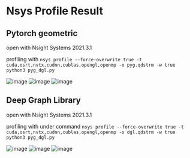 # Nsys Profile Result

## Pytorch geometric
  open with Nsight Systems 2021.3.1
  
  profiling with 
  ```nsys profile --force-overwrite true -t cuda,osrt,nvtx,cudnn,cublas,opengl,openmp -o pyg.qdstrm -w true python3 pyg_dgl.py```
  
![image](https://user-images.githubusercontent.com/59114042/133258777-234eef21-7b53-440f-831f-06e527d05600.png)
![image](https://user-images.githubusercontent.com/59114042/133258884-cdd73a0d-13fe-49c6-a311-1049c338ca55.png)
![image](https://user-images.githubusercontent.com/59114042/133259262-9e8d1ae5-6ac9-40c4-b142-d89a46da1404.png)

## Deep Graph Library
  open with Nsight Systems 2021.3.1
  
  profiling with under command
  ```nsys profile --force-overwrite true -t cuda,osrt,nvtx,cudnn,cublas,opengl,openmp -o dgl.qdstrm -w true python3 pyg_dgl.py```

![image](https://user-images.githubusercontent.com/59114042/133261269-dfa7906e-8856-4cc9-8c5d-5e382b495c89.png)
![image](https://user-images.githubusercontent.com/59114042/133261306-86feca0d-1e96-422d-bc0e-8ed2caafb167.png)
![image](https://user-images.githubusercontent.com/59114042/133261496-903dc9b7-11dd-4a87-9427-e85afbebd415.png)
